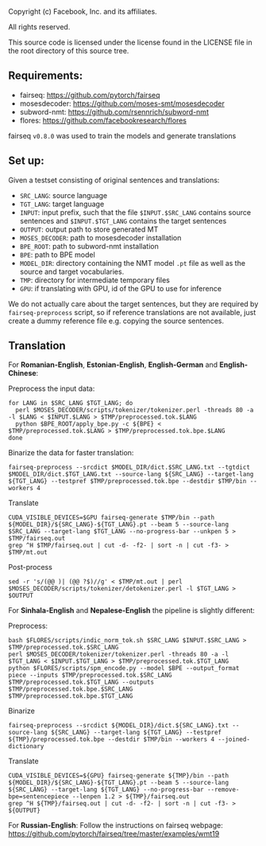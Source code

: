 Copyright (c) Facebook, Inc. and its affiliates.

All rights reserved.


This source code is licensed under the license found in the LICENSE file in the root directory of this source tree.

## Requirements:

* fairseq: https://github.com/pytorch/fairseq
* mosesdecoder: https://github.com/moses-smt/mosesdecoder
* subword-nmt: https://github.com/rsennrich/subword-nmt
* flores: https://github.com/facebookresearch/flores

fairseq `v0.8.0` was used to train the models and generate translations

## Set up:

Given a testset consisting of original sentences and translations:

* `SRC_LANG`: source language
* `TGT_LANG`: target language
* `INPUT`: input prefix, such that the file `$INPUT.$SRC_LANG` contains source sentences and `$INPUT.$TGT_LANG`
contains the target sentences
* `OUTPUT`: output path to store generated MT
* `MOSES_DECODER`: path to mosesdecoder installation
* `BPE_ROOT`: path to subword-nmt installation
* `BPE`: path to BPE model
* `MODEL_DIR`: directory containing the NMT model `.pt` file as well as the source and target vocabularies.
* `TMP`: directory for intermediate temporary files
* `GPU`: if translating with GPU, id of the GPU to use for inference

We do not actually care about the target sentences, but they are required by `fairseq-preprocess` script, so if
reference translations are not available, just create a dummy reference file e.g. copying the source sentences. 

## Translation

For **Romanian-English**, **Estonian-English**, **English-German** and **English-Chinese**:

Preprocess the input data:
```
for LANG in $SRC_LANG $TGT_LANG; do
  perl $MOSES_DECODER/scripts/tokenizer/tokenizer.perl -threads 80 -a -l $LANG < $INPUT.$LANG > $TMP/preprocessed.tok.$LANG
  python $BPE_ROOT/apply_bpe.py -c ${BPE} < $TMP/preprocessed.tok.$LANG > $TMP/preprocessed.tok.bpe.$LANG
done
```

Binarize the data for faster translation:

```
fairseq-preprocess --srcdict $MODEL_DIR/dict.$SRC_LANG.txt --tgtdict $MODEL_DIR/dict.$TGT_LANG.txt --source-lang ${SRC_LANG} --target-lang ${TGT_LANG} --testpref $TMP/preprocessed.tok.bpe --destdir $TMP/bin --workers 4
```

Translate

```
CUDA_VISIBLE_DEVICES=$GPU fairseq-generate $TMP/bin --path ${MODEL_DIR}/${SRC_LANG}-${TGT_LANG}.pt --beam 5 --source-lang $SRC_LANG --target-lang $TGT_LANG --no-progress-bar --unkpen 5 > $TMP/fairseq.out
grep ^H $TMP/fairseq.out | cut -d- -f2- | sort -n | cut -f3- > $TMP/mt.out
```

Post-process

```sed -r 's/(@@ )| (@@ ?$)//g' < $TMP/mt.out | perl $MOSES_DECODER/scripts/tokenizer/detokenizer.perl -l $TGT_LANG > $OUTPUT```

For **Sinhala-English** and **Nepalese-English** the pipeline is slightly different:

Preprocess:

```
bash $FLORES/scripts/indic_norm_tok.sh $SRC_LANG $INPUT.$SRC_LANG > $TMP/preprocessed.tok.$SRC_LANG
perl $MOSES_DECODER/tokenizer/tokenizer.perl -threads 80 -a -l $TGT_LANG < $INPUT.$TGT_LANG > $TMP/preprocessed.tok.$TGT_LANG
python $FLORES/scripts/spm_encode.py --model $BPE --output_format piece --inputs $TMP/preprocessed.tok.$SRC_LANG $TMP/preprocessed.tok.$TGT_LANG --outputs $TMP/preprocessed.tok.bpe.$SRC_LANG $TMP/preprocessed.tok.bpe.$TGT_LANG
```

Binarize

```
fairseq-preprocess --srcdict ${MODEL_DIR}/dict.${SRC_LANG}.txt --source-lang ${SRC_LANG} --target-lang ${TGT_LANG} --testpref ${TMP}/preprocessed.tok.bpe --destdir $TMP/bin --workers 4 --joined-dictionary
```

Translate

```
CUDA_VISIBLE_DEVICES=${GPU} fairseq-generate ${TMP}/bin --path ${MODEL_DIR}/${SRC_LANG}-${TGT_LANG}.pt --beam 5 --source-lang ${SRC_LANG} --target-lang ${TGT_LANG} --no-progress-bar --remove-bpe=sentencepiece --lenpen 1.2 > ${TMP}/fairseq.out
grep ^H ${TMP}/fairseq.out | cut -d- -f2- | sort -n | cut -f3- > ${OUTPUT}
```

For **Russian-English**:
Follow the instructions on fairseq webpage: https://github.com/pytorch/fairseq/tree/master/examples/wmt19

